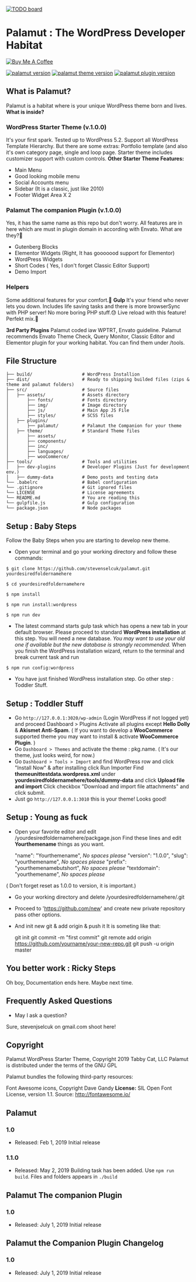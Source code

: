 [![TODO board](https://imdone.io/api/1.0/projects/5d0d2ddbca642f04f5a40896/badge)](https://imdone.io/app#/board/stevenselcuk/palamut)

# Palamut : The WordPress Developer Habitat
[![Buy Me A Coffee](https://www.buymeacoffee.com/stevenselcuk)](https://bmc-cdn.nyc3.digitaloceanspaces.com/BMC-button-images/custom_images/orange_img.png)


[![palamut version](https://img.shields.io/badge/habitat-1.0.9-blue.svg)](https://img.shields.io/badge/habitat-1.0.9-blue.svg)
[![palamut theme version](https://img.shields.io/badge/theme-1.0.0-brightgreen.svg)](https://img.shields.io/badge/theme-1.0.0-brightgreen.svg)
[![palamut plugin version](https://img.shields.io/badge/plugin-1.0.0-brightgreen.svg)](https://img.shields.io/badge/plugin-1.0.0-brightgreen.svg)

## What is Palamut?

Palamut is a habitat where is your unique WordPress theme born and lives. 
**What is inside?**

### WordPress Starter Theme (v.1.0.0)
It's your first spark. Tested up to WordPress 5.2. Support all WordPress Template Hierarchy. But there are some extras: Portfolio template (and also it's own category page, single and loop page. Starter theme includes customizer support with custom controls.
**Other Starter Theme Features:**
- Main Menu
- Good looking mobile menu
- Social Accounts menu
- Sidebar (It is a classic, just  like 2010)
- Footer Widget Area X 2

### Palamut The companion Plugin (v.1.0.0)
Yes, it has the same name as this repo but don't worry. All features are in here which are must in plugin domain in according with Envato. What are they?🤔
- Gutenberg Blocks
- Elementor Widgets (Right, It has gooooood support for Elementor)
- WordPress Widgets
- Short Codes ( Yes, I don't forget Classic Editor Support)
- Demo Import

### Helpers
Some additional features for your comfort.👐
**Gulp**
It's your friend who never lets you down. Includes life saving tasks and there is more browserSync with PHP server! No more boring PHP stuff.😓 Live reload with this feature! Perfekt mix.🍔

**3rd Party Plugins**
Palamut coded iaw WPTRT, Envato guideline. Palamut recommends Envato Theme Check, Query Monitor, Classic Editor and Elementor plugin for your working habitat. You can find them under /tools. 

## File Structure
    
    ├── build/                   # WordPress Installion
    ├── dist/                    # Ready to shipping builded files (zips & theme and palamut folders)
    ├── src/                     # Source files
    │   ├── assets/              # Assets directory
    │       ├── fonts/           # Fonts directory
    │       ├── img/             # Image directory
    │       ├── js/              # Main App JS File
    │       ├── styles/          # SCSS files
    │   ├── plugins/             
    │       ├── palamut/         # Palamut the Companion for your theme
    │   ├── theme/               # Standard Theme files
    │       ├── assets/ 
    │       ├── components/
    │       ├── inc/ 
    │       ├── languages/ 
    │       ├── wooCommerce/ 
    ├── tools/                   # Tools and utilities
    │   ├── dev-plugins          # Developer Plugins (Just for development env.)
    │   ├── dummy-data           # Demo posts and testing data
    └── .babelrc                 # Babel configuration
    └── .gitignore               # Git ignored files
    └── LICENSE                  # License agreements
    └── README.md                # You are reading this
    └── gulpfile.js              # Gulp configuration
    └── package.json             # Node packages


## Setup : Baby Steps

Follow the Baby Steps when you are starting to develop new theme.

* Open your terminal and go your working directory and follow these commands:
 
`$ git clone https://github.com/stevenselcuk/palamut.git yourdesiredfoldernamehere`

`$ cd yourdesiredfoldernamehere`

`$ npm install`

`$ npm run install:wordpress`

`$ npm run dev`

* The latest command starts gulp task which has opens a new tab in your default browser. Please proceed to standard **WordPress installation** at this step.
You will need a new database. *You may want to use your old one if available but the new database is strongly recommended.*
When you finish the WordPress installation wizard, return to the terminal and break current task and run 

`$ npm run config:wordpress`


* You have just finished WordPress installation step. Go other step : Toddler Stuff.

## Setup : Toddler Stuff

* Go `http://127.0.0.1:3020/wp-admin` (Login WordPress if not logged yet) and proceed Dashboard > Plugins Activate all plugins except **Hello Dolly** & **Akismet Anti-Spam**.
  ( If you want to develop a **WooCommerce** supported theme you may want to install & activate **WooCommerce Plugin**. )
* Go `Dashboard > Themes` and activate the theme : pkg.name.
 ( It's our theme, just looks weird, for now.)
* Go `Dashboard > Tools > Import` and find WordPress row and click "Install Now" & after installing click Run Importer 
Find **themeunittestdata.wordpress.xml** under **yourdesiredfoldernamehere/tools/dummy-data** and click **Upload file and import**
Click checkbox "Download and import file attachments" and click submit.
* Just go `http://127.0.0.1:3010` this is your theme! Looks good!

## Setup : Young as fuck

* Open your favorite editor and edit /yourdesiredfoldernamehere/packgage.json
Find these lines and edit **Yourthemename** things as you want. 

    "name": "Yourthemename", *No spaces please*
    "version": "1.0.0",
    "slug": "yourthemename", *No spaces please*
    "prefix": "yourthemenamebutshort", *No spaces please*
    "textdomain": "yourthemename", *No spaces please*

( Don't forget reset as 1.0.0 to version, it is important.)
* Go your working directory and delete /yourdesiredfoldernamehere/.git
* Proceed to 'https://github.com/new' and create new private repository pass other options.
* And init new git & add origin & push it It is someting like that: 

    git init
    git commit -m "first commit"
    git remote add origin https://github.com/yourname/your-new-repo.git
    git push -u origin master

## You better work : Ricky Steps
Oh boy, Documentation ends here. Maybe next time.


## Frequently Asked Questions

* May I ask a question?
 
Sure, stevenjselcuk on gmail.com shoot here!


## Copyright

Palamut WordPress Starter Theme, Copyright 2019 Tabby Cat, LLC
Palamut is distributed under the terms of the GNU GPL

Palamut bundles the following third-party resources:

Font Awesome icons, Copyright Dave Gandy
**License:** SIL Open Font License, version 1.1.
Source: http://fontawesome.io/

## Palamut

### 1.0
* Released: Feb 1, 2019
Initial release
### 1.1.0
* Released: May 2, 2019
Building task has been added.  Use `npm run build`. Files and folders appears in `./build`


## Palamut The companion Plugin

### 1.0
* Released: July 1, 2019
Initial release

## Palamut the Companion Plugin Changelog

### 1.0
* Released: July 1, 2019
Initial release
